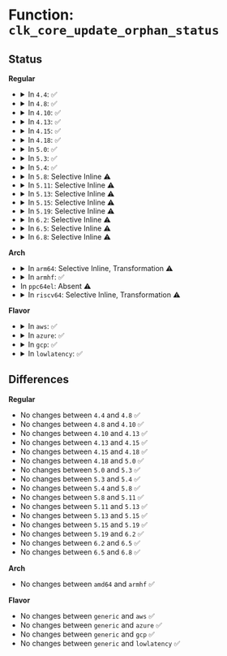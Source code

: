 # Function: <code>clk_core_update_orphan_status</code>

## Status
<b>Regular</b>
<ul>
<li>
<details>
<summary>In <code>4.4</code>: ✅</summary>

```c
void clk_core_update_orphan_status(struct clk_core *core, bool is_orphan);
```

**Collision:** Unique Static

**Inline:** No

**Transformation:** False

**Instances:**

```
In drivers/clk/clk.c (ffffffff816e4590)
Location: drivers/clk/clk.c:1101
Inline: False
Direct callers:
  - drivers/clk/clk.c:clk_core_update_orphan_status
  - drivers/clk/clk.c:clk_reparent
```
**Symbols:**

```
ffffffff816e4590-ffffffff816e45e7: clk_core_update_orphan_status (STB_LOCAL)
```
</details>
</li>
<li>
<details>
<summary>In <code>4.8</code>: ✅</summary>

```c
void clk_core_update_orphan_status(struct clk_core *core, bool is_orphan);
```

**Collision:** Unique Static

**Inline:** No

**Transformation:** False

**Instances:**

```
In drivers/clk/clk.c (ffffffff81748940)
Location: drivers/clk/clk.c:1132
Inline: False
Direct callers:
  - drivers/clk/clk.c:clk_reparent
  - drivers/clk/clk.c:clk_core_update_orphan_status
```
**Symbols:**

```
ffffffff81748940-ffffffff81748995: clk_core_update_orphan_status (STB_LOCAL)
```
</details>
</li>
<li>
<details>
<summary>In <code>4.10</code>: ✅</summary>

```c
void clk_core_update_orphan_status(struct clk_core *core, bool is_orphan);
```

**Collision:** Unique Static

**Inline:** No

**Transformation:** False

**Instances:**

```
In drivers/clk/clk.c (ffffffff815311c0)
Location: drivers/clk/clk.c:1132
Inline: False
Direct callers:
  - drivers/clk/clk.c:clk_reparent
  - drivers/clk/clk.c:clk_core_update_orphan_status
```
**Symbols:**

```
ffffffff815311c0-ffffffff81531215: clk_core_update_orphan_status (STB_LOCAL)
```
</details>
</li>
<li>
<details>
<summary>In <code>4.13</code>: ✅</summary>

```c
void clk_core_update_orphan_status(struct clk_core *core, bool is_orphan);
```

**Collision:** Unique Static

**Inline:** No

**Transformation:** False

**Instances:**

```
In drivers/clk/clk.c (ffffffff815446a0)
Location: drivers/clk/clk.c:1134
Inline: False
Direct callers:
  - drivers/clk/clk.c:clk_reparent
  - drivers/clk/clk.c:clk_core_update_orphan_status
```
**Symbols:**

```
ffffffff815446a0-ffffffff815446f8: clk_core_update_orphan_status (STB_LOCAL)
```
</details>
</li>
<li>
<details>
<summary>In <code>4.15</code>: ✅</summary>

```c
void clk_core_update_orphan_status(struct clk_core *core, bool is_orphan);
```

**Collision:** Unique Static

**Inline:** No

**Transformation:** False

**Instances:**

```
In drivers/clk/clk.c (ffffffff815a7790)
Location: drivers/clk/clk.c:1211
Inline: False
Direct callers:
  - drivers/clk/clk.c:clk_reparent
  - drivers/clk/clk.c:clk_core_update_orphan_status
```
**Symbols:**

```
ffffffff815a7790-ffffffff815a77e8: clk_core_update_orphan_status (STB_LOCAL)
```
</details>
</li>
<li>
<details>
<summary>In <code>4.18</code>: ✅</summary>

```c
void clk_core_update_orphan_status(struct clk_core *core, bool is_orphan);
```

**Collision:** Unique Static

**Inline:** No

**Transformation:** False

**Instances:**

```
In drivers/clk/clk.c (ffffffff815df390)
Location: drivers/clk/clk.c:1420
Inline: False
Direct callers:
  - drivers/clk/clk.c:clk_reparent
  - drivers/clk/clk.c:clk_core_update_orphan_status
```
**Symbols:**

```
ffffffff815df390-ffffffff815df3e7: clk_core_update_orphan_status (STB_LOCAL)
```
</details>
</li>
<li>
<details>
<summary>In <code>5.0</code>: ✅</summary>

```c
void clk_core_update_orphan_status(struct clk_core *core, bool is_orphan);
```

**Collision:** Unique Static

**Inline:** No

**Transformation:** False

**Instances:**

```
In drivers/clk/clk.c (ffffffff815f8e50)
Location: drivers/clk/clk.c:1536
Inline: False
Direct callers:
  - drivers/clk/clk.c:clk_reparent
  - drivers/clk/clk.c:clk_core_update_orphan_status
```
**Symbols:**

```
ffffffff815f8e50-ffffffff815f8ea7: clk_core_update_orphan_status (STB_LOCAL)
```
</details>
</li>
<li>
<details>
<summary>In <code>5.3</code>: ✅</summary>

```c
void clk_core_update_orphan_status(struct clk_core *core, bool is_orphan);
```

**Collision:** Unique Static

**Inline:** No

**Transformation:** False

**Instances:**

```
In drivers/clk/clk.c (ffffffff8162b000)
Location: drivers/clk/clk.c:1672
Inline: False
Direct callers:
  - drivers/clk/clk.c:clk_reparent
  - drivers/clk/clk.c:clk_core_update_orphan_status
```
**Symbols:**

```
ffffffff8162b000-ffffffff8162b055: clk_core_update_orphan_status (STB_LOCAL)
```
</details>
</li>
<li>
<details>
<summary>In <code>5.4</code>: ✅</summary>

```c
void clk_core_update_orphan_status(struct clk_core *core, bool is_orphan);
```

**Collision:** Unique Static

**Inline:** No

**Transformation:** False

**Instances:**

```
In drivers/clk/clk.c (ffffffff8164cab0)
Location: drivers/clk/clk.c:1680
Inline: False
Direct callers:
  - drivers/clk/clk.c:clk_reparent
  - drivers/clk/clk.c:clk_core_update_orphan_status
```
**Symbols:**

```
ffffffff8164cab0-ffffffff8164cb05: clk_core_update_orphan_status (STB_LOCAL)
```
</details>
</li>
<li>
<details>
<summary>In <code>5.8</code>: Selective Inline ⚠️</summary>

```c
void clk_core_update_orphan_status(struct clk_core *core, bool is_orphan);
```

**Collision:** Unique Static

**Inline:** Selective

**Transformation:** False

**Instances:**

```
In drivers/clk/clk.c (ffffffff816fed20)
Location: drivers/clk/clk.c:1701
Inline: True
Direct callers:
  - drivers/clk/clk.c:clk_reparent
```
**Symbols:**

```
ffffffff816fed20-ffffffff816fef2c: clk_core_update_orphan_status (STB_LOCAL)
```
</details>
</li>
<li>
<details>
<summary>In <code>5.11</code>: Selective Inline ⚠️</summary>

```c
void clk_core_update_orphan_status(struct clk_core *core, bool is_orphan);
```

**Collision:** Unique Static

**Inline:** Selective

**Transformation:** False

**Instances:**

```
In drivers/clk/clk.c (ffffffff8171bdc0)
Location: drivers/clk/clk.c:1710
Inline: True
Direct callers:
  - drivers/clk/clk.c:clk_reparent
```
**Symbols:**

```
ffffffff8171bdc0-ffffffff8171bfcc: clk_core_update_orphan_status (STB_LOCAL)
```
</details>
</li>
<li>
<details>
<summary>In <code>5.13</code>: Selective Inline ⚠️</summary>

```c
void clk_core_update_orphan_status(struct clk_core *core, bool is_orphan);
```

**Collision:** Unique Static

**Inline:** Selective

**Transformation:** False

**Instances:**

```
In drivers/clk/clk.c (ffffffff816fd95d)
Location: drivers/clk/clk.c:1731
Inline: True
Inline callers:
  - drivers/clk/clk.c:clk_reparent
Direct callers:
  - drivers/clk/clk.c:clk_reparent
  - drivers/clk/clk.c:clk_reparent
```
**Symbols:**

```
ffffffff816fd6a0-ffffffff816fd8ac: clk_core_update_orphan_status (STB_LOCAL)
```
</details>
</li>
<li>
<details>
<summary>In <code>5.15</code>: Selective Inline ⚠️</summary>

```c
void clk_core_update_orphan_status(struct clk_core *core, bool is_orphan);
```

**Collision:** Unique Static

**Inline:** Selective

**Transformation:** False

**Instances:**

```
In drivers/clk/clk.c (ffffffff817773a4)
Location: drivers/clk/clk.c:1731
Inline: True
Inline callers:
  - drivers/clk/clk.c:clk_reparent
Direct callers:
  - drivers/clk/clk.c:clk_reparent
  - drivers/clk/clk.c:clk_reparent
```
**Symbols:**

```
ffffffff817770c0-ffffffff817772cc: clk_core_update_orphan_status (STB_LOCAL)
```
</details>
</li>
<li>
<details>
<summary>In <code>5.19</code>: Selective Inline ⚠️</summary>

```c
void clk_core_update_orphan_status(struct clk_core *core, bool is_orphan);
```

**Collision:** Unique Static

**Inline:** Selective

**Transformation:** False

**Instances:**

```
In drivers/clk/clk.c (ffffffff818add20)
Location: drivers/clk/clk.c:1745
Inline: True
Inline callers:
  - drivers/clk/clk.c:clk_reparent
Direct callers:
  - drivers/clk/clk.c:clk_reparent
  - drivers/clk/clk.c:clk_reparent
```
**Symbols:**

```
ffffffff818ada00-ffffffff818adc31: clk_core_update_orphan_status (STB_LOCAL)
```
</details>
</li>
<li>
<details>
<summary>In <code>6.2</code>: Selective Inline ⚠️</summary>

```c
void clk_core_update_orphan_status(struct clk_core *core, bool is_orphan);
```

**Collision:** Unique Static

**Inline:** Selective

**Transformation:** False

**Instances:**

```
In drivers/clk/clk.c (ffffffff819f9580)
Location: drivers/clk/clk.c:1925
Inline: True
Inline callers:
  - drivers/clk/clk.c:clk_reparent
Direct callers:
  - drivers/clk/clk.c:clk_reparent
  - drivers/clk/clk.c:clk_reparent
```
**Symbols:**

```
ffffffff819f9250-ffffffff819f9481: clk_core_update_orphan_status (STB_LOCAL)
```
</details>
</li>
<li>
<details>
<summary>In <code>6.5</code>: Selective Inline ⚠️</summary>

```c
void clk_core_update_orphan_status(struct clk_core *core, bool is_orphan);
```

**Collision:** Unique Static

**Inline:** Selective

**Transformation:** False

**Instances:**

```
In drivers/clk/clk.c (ffffffff81a41dee)
Location: drivers/clk/clk.c:1970
Inline: True
Inline callers:
  - drivers/clk/clk.c:clk_reparent
Direct callers:
  - drivers/clk/clk.c:clk_reparent
  - drivers/clk/clk.c:clk_reparent
```
**Symbols:**

```
ffffffff81a41ac0-ffffffff81a41cf1: clk_core_update_orphan_status (STB_LOCAL)
```
</details>
</li>
<li>
<details>
<summary>In <code>6.8</code>: Selective Inline ⚠️</summary>

```c
void clk_core_update_orphan_status(struct clk_core *core, bool is_orphan);
```

**Collision:** Unique Static

**Inline:** Selective

**Transformation:** False

**Instances:**

```
In drivers/clk/clk.c (ffffffff81a8d7fe)
Location: drivers/clk/clk.c:1970
Inline: True
Inline callers:
  - drivers/clk/clk.c:clk_reparent
Direct callers:
  - drivers/clk/clk.c:clk_reparent
  - drivers/clk/clk.c:clk_reparent
```
**Symbols:**

```
ffffffff81a8d4d0-ffffffff81a8d701: clk_core_update_orphan_status (STB_LOCAL)
```
</details>
</li>
</ul>
<b>Arch</b>
<ul>
<li>
<details>
<summary>In <code>arm64</code>: Selective Inline, Transformation ⚠️</summary>

**Collision:** Unique Static

**Inline:** Selective

**Transformation:** True

**Instances:**

```
In drivers/clk/clk.c (ffff8000107bcc20)
Location: drivers/clk/clk.c:1680
Inline: True
Direct callers:
  - drivers/clk/clk.c:clk_reparent
  - drivers/clk/clk.c:clk_reparent
```
**Symbols:**

```
ffff8000107bcc20-ffff8000107bcc80: clk_core_update_orphan_status.isra.0 (STB_LOCAL)
```
</details>
</li>
<li>
<details>
<summary>In <code>armhf</code>: ✅</summary>

```c
void clk_core_update_orphan_status(struct clk_core *core, bool is_orphan);
```

**Collision:** Unique Static

**Inline:** No

**Transformation:** False

**Instances:**

```
In drivers/clk/clk.c (c08e7764)
Location: drivers/clk/clk.c:1680
Inline: False
Direct callers:
  - drivers/clk/clk.c:clk_reparent
  - drivers/clk/clk.c:clk_core_update_orphan_status
```
**Symbols:**

```
c08e7764-c08e77b8: clk_core_update_orphan_status (STB_LOCAL)
```
</details>
</li>
<li>
In <code>ppc64el</code>: Absent ⚠️
</li>
<li>
<details>
<summary>In <code>riscv64</code>: Selective Inline, Transformation ⚠️</summary>

**Collision:** Unique Static

**Inline:** Selective

**Transformation:** True

**Instances:**

```
In drivers/clk/clk.c (ffffffe00050bfd4)
Location: drivers/clk/clk.c:1680
Inline: True
Direct callers:
  - drivers/clk/clk.c:clk_reparent
  - drivers/clk/clk.c:clk_reparent
```
**Symbols:**

```
ffffffe00050bfd4-ffffffe00050c024: clk_core_update_orphan_status.isra.0 (STB_LOCAL)
```
</details>
</li>
</ul>
<b>Flavor</b>
<ul>
<li>
<details>
<summary>In <code>aws</code>: ✅</summary>

```c
void clk_core_update_orphan_status(struct clk_core *core, bool is_orphan);
```

**Collision:** Unique Static

**Inline:** No

**Transformation:** False

**Instances:**

```
In drivers/clk/clk.c (ffffffff81612b10)
Location: drivers/clk/clk.c:1680
Inline: False
Direct callers:
  - drivers/clk/clk.c:clk_reparent
  - drivers/clk/clk.c:clk_core_update_orphan_status
```
**Symbols:**

```
ffffffff81612b10-ffffffff81612b65: clk_core_update_orphan_status (STB_LOCAL)
```
</details>
</li>
<li>
<details>
<summary>In <code>azure</code>: ✅</summary>

```c
void clk_core_update_orphan_status(struct clk_core *core, bool is_orphan);
```

**Collision:** Unique Static

**Inline:** No

**Transformation:** False

**Instances:**

```
In drivers/clk/clk.c (ffffffff81607060)
Location: drivers/clk/clk.c:1680
Inline: False
Direct callers:
  - drivers/clk/clk.c:clk_reparent
  - drivers/clk/clk.c:clk_core_update_orphan_status
```
**Symbols:**

```
ffffffff81607060-ffffffff816070b5: clk_core_update_orphan_status (STB_LOCAL)
```
</details>
</li>
<li>
<details>
<summary>In <code>gcp</code>: ✅</summary>

```c
void clk_core_update_orphan_status(struct clk_core *core, bool is_orphan);
```

**Collision:** Unique Static

**Inline:** No

**Transformation:** False

**Instances:**

```
In drivers/clk/clk.c (ffffffff816408f0)
Location: drivers/clk/clk.c:1680
Inline: False
Direct callers:
  - drivers/clk/clk.c:clk_reparent
  - drivers/clk/clk.c:clk_core_update_orphan_status
```
**Symbols:**

```
ffffffff816408f0-ffffffff81640945: clk_core_update_orphan_status (STB_LOCAL)
```
</details>
</li>
<li>
<details>
<summary>In <code>lowlatency</code>: ✅</summary>

```c
void clk_core_update_orphan_status(struct clk_core *core, bool is_orphan);
```

**Collision:** Unique Static

**Inline:** No

**Transformation:** False

**Instances:**

```
In drivers/clk/clk.c (ffffffff8165ac40)
Location: drivers/clk/clk.c:1680
Inline: False
Direct callers:
  - drivers/clk/clk.c:clk_reparent
  - drivers/clk/clk.c:clk_core_update_orphan_status
```
**Symbols:**

```
ffffffff8165ac40-ffffffff8165ac95: clk_core_update_orphan_status (STB_LOCAL)
```
</details>
</li>
</ul>

## Differences
<b>Regular</b>
<ul>
<li>
No changes between <code>4.4</code> and <code>4.8</code> ✅
</li>
<li>
No changes between <code>4.8</code> and <code>4.10</code> ✅
</li>
<li>
No changes between <code>4.10</code> and <code>4.13</code> ✅
</li>
<li>
No changes between <code>4.13</code> and <code>4.15</code> ✅
</li>
<li>
No changes between <code>4.15</code> and <code>4.18</code> ✅
</li>
<li>
No changes between <code>4.18</code> and <code>5.0</code> ✅
</li>
<li>
No changes between <code>5.0</code> and <code>5.3</code> ✅
</li>
<li>
No changes between <code>5.3</code> and <code>5.4</code> ✅
</li>
<li>
No changes between <code>5.4</code> and <code>5.8</code> ✅
</li>
<li>
No changes between <code>5.8</code> and <code>5.11</code> ✅
</li>
<li>
No changes between <code>5.11</code> and <code>5.13</code> ✅
</li>
<li>
No changes between <code>5.13</code> and <code>5.15</code> ✅
</li>
<li>
No changes between <code>5.15</code> and <code>5.19</code> ✅
</li>
<li>
No changes between <code>5.19</code> and <code>6.2</code> ✅
</li>
<li>
No changes between <code>6.2</code> and <code>6.5</code> ✅
</li>
<li>
No changes between <code>6.5</code> and <code>6.8</code> ✅
</li>
</ul>
<b>Arch</b>
<ul>
<li>
No changes between <code>amd64</code> and <code>armhf</code> ✅
</li>
</ul>
<b>Flavor</b>
<ul>
<li>
No changes between <code>generic</code> and <code>aws</code> ✅
</li>
<li>
No changes between <code>generic</code> and <code>azure</code> ✅
</li>
<li>
No changes between <code>generic</code> and <code>gcp</code> ✅
</li>
<li>
No changes between <code>generic</code> and <code>lowlatency</code> ✅
</li>
</ul>
